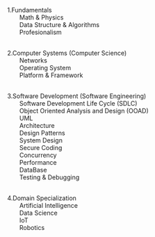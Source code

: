 1.Fundamentals <br />
  Math & Physics <br />
  Data Structure & Algorithms <br />
  Profesionalism <br /> <br /> 

2.Computer Systems (Computer Science) <br />
  Networks <br />
  Operating System <br />
  Platform & Framework <br /> <br />

3.Software Development (Software Engineering) <br />
  Software Development Life Cycle (SDLC) <br />
  Object Oriented Analysis and Design (OOAD) <br />
  UML <br />
  Architecture <br />
  Design Patterns <br />
  System Design <br />
  Secure Coding <br />
  Concurrency <br />
  Performance <br />
  DataBase <br />
  Testing & Debugging <br /> <br />

4.Domain Specialization <br/>
  Artificial Intelligence <br />
  Data Science <br />
  IoT <br />
  Robotics <br />
